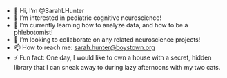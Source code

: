 - 👋 Hi, I’m @SarahLHunter
- 👀 I’m interested in pediatric cognitive neuroscience!
- 🌱 I’m currently learning how to analyze data, and how to be a phlebotomist!
- 💞️ I’m looking to collaborate on any related neuroscience projects!
- 📫 How to reach me: sarah.hunter@boystown.org
- ⚡ Fun fact: One day, I would like to own a house with a secret, hidden library that I can sneak away to during lazy afternoons with my two cats. 

<!---
SarahLHunter/SarahLHunter is a ✨ special ✨ repository because its `README.md` (this file) appears on your GitHub profile.
You can click the Preview link to take a look at your changes.
--->
